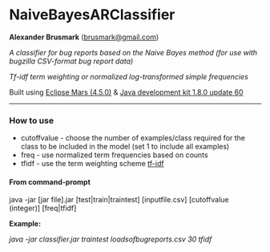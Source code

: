 # NaiveBayesARClassifier 

**Alexander Brusmark** (brusmark@gmail.com)

*A classifier for bug reports based on the Naive Bayes method (for use with bugzilla CSV-format bug report data)*

*Tf-idf term weighting or normalized log-transformed simple frequencies*

Built using [Eclipse Mars (4.5.0)](https://www.eclipse.org) & [Java development kit 1.8.0 update 60](https://www.oracle.com/java/) 

---

### How to use

* cutoffvalue - choose the number of examples/class required for the class to be included in the model (set 1 to include all examples)
* freq - use normalized term frequencies based on counts
* tfidf - use the term weighting scheme [tf-idf](https://en.wikipedia.org/wiki/Tf–idf)

#### From command-prompt

java -jar [jar file].jar [test|train|traintest] [inputfile.csv] [cutoffvalue (integer)] [freq|tfidf]


__Example:__

*java -jar classifier.jar traintest loadsofbugreports.csv 30 tfidf*





